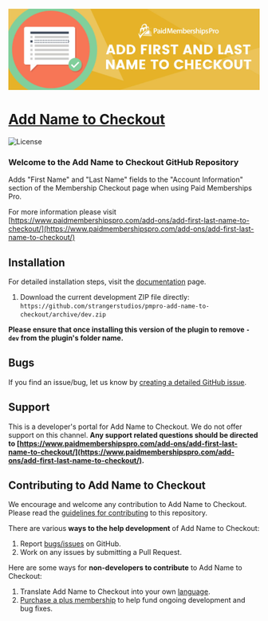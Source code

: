 ![](pmpro-add-name-to-checkout-banner.jpg)

# [Add Name to Checkout](https://www.paidmembershipspro.com/add-ons/add-first-last-name-to-checkout/) #
[comment]: # (Generate badges from shields.io, only works for .org plugins to get other stats etc. We'd have to create our own endpoints for Premium plugins)

![License](https://img.shields.io/badge/license-GPL--2.0%2B-red.svg?style=flat-square)

### Welcome to the Add Name to Checkout GitHub Repository
Adds "First Name" and "Last Name" fields to the "Account Information" section of the Membership Checkout page when using Paid Memberships Pro.

For more information please visit [https://www.paidmembershipspro.com/add-ons/add-first-last-name-to-checkout/](https://www.paidmembershipspro.com/add-ons/add-first-last-name-to-checkout/)

## Installation ##
For detailed installation steps, visit the [documentation](https://www.paidmembershipspro.com/add-ons/add-first-last-name-to-checkout/) page.

1. Download the current development ZIP file directly: `https://github.com/strangerstudios/pmpro-add-name-to-checkout/archive/dev.zip`

**Please ensure that once installing this version of the plugin to remove `-dev` from the plugin's folder name.**

## Bugs ##
If you find an issue/bug, let us know by [creating a detailed GitHub issue](https://github.com/strangerstudios/pmpro-add-name-to-checkout/issues/new).

## Support ##
This is a developer's portal for Add Name to Checkout. We do not offer support on this channel. **Any support related questions should be directed to [https://www.paidmembershipspro.com/add-ons/add-first-last-name-to-checkout/](https://www.paidmembershipspro.com/add-ons/add-first-last-name-to-checkout/).**

## Contributing to Add Name to Checkout ##
We encourage and welcome any contribution to Add Name to Checkout. Please read the [guidelines for contributing](https://github.com/strangerstudios/pmpro-add-name-to-checkout/blob/dev/.github/CONTRIBUTING.md) to this repository.

There are various **ways to the help development** of Add Name to Checkout:

1. Report [bugs/issues](https://github.com/strangerstudios/pmpro-add-name-to-checkout/issues/new) on GitHub.
2. Work on any issues by submitting a Pull Request.

Here are some ways for **non-developers to contribute** to Add Name to Checkout:

1. Translate Add Name to Checkout into your own [language](https://www.paidmembershipspro.com/paid-memberships-pro-in-your-language/).
2. [Purchase a plus membership](https://paidmembershipspro.com/pricing) to help fund ongoing development and bug fixes.